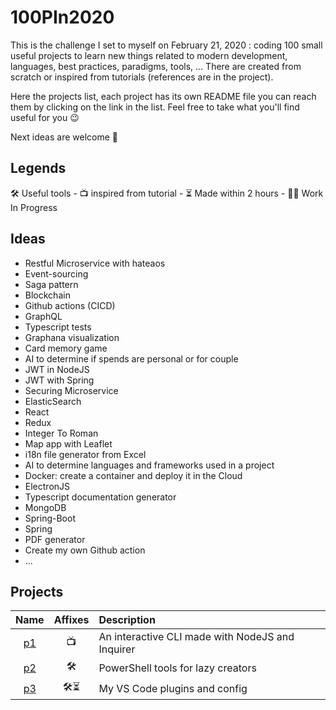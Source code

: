 # 100PIn2020

This is the challenge I set to myself on February 21, 2020 : coding 100 small useful projects to learn new things related to modern development, languages, best practices, paradigms, tools, ... There are created from scratch or inspired from tutorials (references are in the project).

Here the projects list, each project has its own README file you can reach them by clicking on the link in the list. Feel free to take what you'll find useful for you 😉

Next ideas are welcome 🙏

## Legends

🛠 Useful tools -
📺 inspired from tutorial -
⏳ Made within 2 hours -
👷‍♂️ Work In Progress

## Ideas

- Restful Microservice with hateaos
- Event-sourcing
- Saga pattern
- Blockchain
- Github actions (CICD)
- GraphQL
- Typescript tests
- Graphana visualization
- Card memory game
- AI to determine if spends are personal or for couple
- JWT in NodeJS
- JWT with Spring
- Securing Microservice
- ElasticSearch
- React
- Redux
- Integer To Roman
- Map app with Leaflet
- i18n file generator from Excel
- AI to determine languages and frameworks used in a project
- Docker: create a container and deploy it in the Cloud
- ElectronJS
- Typescript documentation generator
- MongoDB
- Spring-Boot
- Spring
- PDF generator
- Create my own Github action
- ...

## Projects

|         Name         | Affixes | Description                                      |
| :------------------: | :-----: | :----------------------------------------------- |
| [p1](./p1/README.md) |   📺    | An interactive CLI made with NodeJS and Inquirer |
| [p2](./p2/README.md) |    🛠    | PowerShell tools for lazy creators               |
| [p3](./p3/README.md) |   🛠⏳   | My VS Code plugins and config                    |
